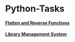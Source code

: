 # Python-Tasks

#### [Flatten and Reverse Functions](https://github.com/muatr/Python-Tasks/blob/main/flatten_reverse.py)

#### [Library Management System](https://github.com/muatr/Python-Tasks/blob/main/library.py)
